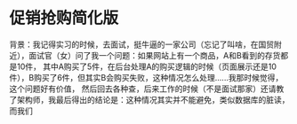 # 促销抢购简化版

背景：我记得实习的时候，去面试，挺牛逼的一家公司（忘记了叫啥，在国贸附近），面试官（女）问了我一个问题：如果网站上有一个商品，A和B看到的存货都是10件，
其中A购买了5件，在后台处理A的购买逻辑的时候（页面展示还是10件），B购买了6件，但其实B会购买失败，这种情况怎么处理......我那时候觉得，这个问题好有价值，
然后回去各种查，后来工作的时候（不是面试那家）还请教了架构师，我最后得出的结论是：这种情况其实并不能避免，类似数据库的脏读，而我们
